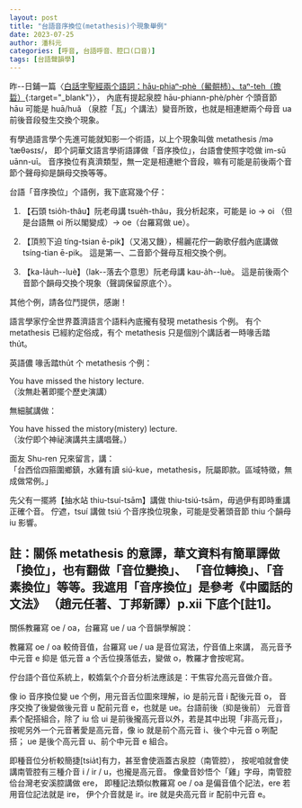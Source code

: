 ```yaml
---
layout: post
title: "台語音序換位(metathesis)个現象舉例"
date: 2023-07-25
author: 潘科元
categories: [呼音, 台語呼音、腔口(口音)]
tags: [台語聲韻學]
---
```


昨--日鋪一篇〈[白話字聖經兩个語詞：hāu-phiaⁿ-phè（鱟骿杮）、taⁿ-teh（擔硩）](/posts/鱟骿杮-擔硩/){:target="_blank"}〉，
內底有提起泉腔 hāu-phiann-phè/phèr 个頭音節 hāu 可能是 huā/huǎ
（泉腔「瓦」个講法）變音所致，也就是相連紲兩个母音 ua 前後音段發生交換个現象。

有學過語言學个先進可能就知影一个術語，以上个現象叫做 metathesis /mǝˈtæθǝsɪs/，
即个詞華文語言學術語譯做「音序換位」，台語會使照字唸做 im-sū uānn-uī。
音序換位有真濟類型，無一定是相連紲个音段，嘛有可能是前後兩个音節个聲母抑是韻母交換等等。

台語「音序換位」个語例，我下底寫幾个仔：

1. 【石頭 tsio̍h-thâu】阮老母講 tsue̍h-thâu，我分析起來，可能是 io -> oi
（但是台語無 oi 所以閣變成）-> oe（台羅寫做 ue）。

2. 【頂煎下迫 tíng-tsian ē-pik】（又渴又饑），楊麗花佇一齣歌仔戲內底講做
tsíng-tian ē-pik。 這是第一、二音節个聲母互相交換个例。

3. 【ka-la̍uh\-\-luè】（lak\-\-落去个意思）阮老母講 kau-a̍h\-\-luè。
這是前後兩个音節个韻母交換个現象（聲調保留原底个）。

其他个例，請各位鬥提供，感謝！

語言學家佇全世界蓋濟語言个語料內底攏有發現 metathesis 个例。
有个 metathesis 已經約定俗成，有个 metathesis 只是個別个講話者一時喙舌踏thu̍t。

英語儂 喙舌踏thu̍t 个 metathesis 个例：

You have missed the history lecture.  
（汝無赴著即擺个歷史演講）

無細膩講做：

You have hissed the mistory(mistery) lecture.  
（汝佇即个神祕演講共主講唱聲。）

面友 Shu-ren 兄來留言，講：  
「台西佮四箍圍鄉鎮，水雞有讀 siú-kue，metathesis，阮屬即款。區域特徵，無成做常例。」

先父有一擺將【抽水站 thiu-tsuí-tsām】講做 thiu-tsiú-tsām，毋過伊有即時重講正確个音。
佇遮，tsuí 講做 tsiú 个音序換位現象，可能是受著頭音節 thiu 个韻母 iu 影響。

註：關係 metathesis 的意譯，華文資料有簡單譯做「換位」，也有翻做「音位變換」、
「音位轉換」、「音素換位」等等。我遮用「音序換位」是參考《中國話的文法》
（趙元任著、丁邦新譯）p.xii 下底个\[註1\]。
---

關係教羅寫 oe / oa，台羅寫 ue / ua 个音韻學解說：

教羅寫 oe / oa 較倚音值，台羅寫 ue / ua 是音位寫法，佇音值上來講，
高元音予中元音 e 抑是 低元音 a 个舌位搝落低去，變做 o，教羅才會按呢寫。

佇台語个音位系統上，較媠氣个介音分析法應該是：干焦容允高元音做介音。

像 io 音序換位變 ue 个例，用元音舌位圖來理解，io 是前元音 i 配後元音 o，
音序交換了後變做後元音 u 配前元音 e，也就是 ue。台語前後（抑是後前）
元音音素个配搭組合，除了 iu 佮 ui 是前後攏高元音以外，若是其中出現「非高元音」，
按呢另外一个元音著愛是高元音，像 io 就是前个高元音 i、後个中元音 o 咧配搭；
ue 是後个高元音 u、前个中元音 e 組合。

即種音位分析較簡捷\[tsia̍t\]有力，甚至會使涵蓋古泉腔（南管腔），
按呢咱就會使講南管腔有三種介音 i / ir / u，也攏是高元音。
像彙音妙悟个「雞」字母，南管腔佮台灣老安溪腔講做 ere，
即種記法類似教羅寫 oe / oa 是偏音值个記法，ere 若用音位記法就是 ire，
伊个介音就是 ir。ire 就是央高元音 ir 配前中元音 e。
